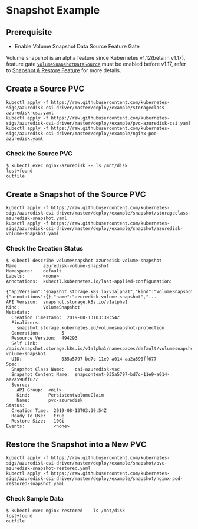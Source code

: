 # Snapshot Example

## Prerequisite
 - Enable Volume Snapshot Data Source Feature Gate

Volume snapshot is an alpha feature since Kubernetes v1.12(beta in v1.17), feature gate [`VolumeSnapshotDataSource`](https://github.com/kubernetes/kubernetes/blob/bb7bad49f54b682a9ec2d6c82824673acc33c64c/pkg/features/kube_features.go#L354-L359) must be enabled before v1.17, refer to [Snapshot & Restore Feature](https://kubernetes-csi.github.io/docs/snapshot-restore-feature.html) for more details.

## Create a Source PVC

```console
kubectl apply -f https://raw.githubusercontent.com/kubernetes-sigs/azuredisk-csi-driver/master/deploy/example/storageclass-azuredisk-csi.yaml
kubectl apply -f https://raw.githubusercontent.com/kubernetes-sigs/azuredisk-csi-driver/master/deploy/example/pvc-azuredisk-csi.yaml
kubectl apply -f https://raw.githubusercontent.com/kubernetes-sigs/azuredisk-csi-driver/master/deploy/example/nginx-pod-azuredisk.yaml
```

### Check the Source PVC

```console
$ kubectl exec nginx-azuredisk -- ls /mnt/disk
lost+found
outfile
```

## Create a Snapshot of the Source PVC

```console
kubectl apply -f https://raw.githubusercontent.com/kubernetes-sigs/azuredisk-csi-driver/master/deploy/example/snapshot/storageclass-azuredisk-snapshot.yaml
kubectl apply -f https://raw.githubusercontent.com/kubernetes-sigs/azuredisk-csi-driver/master/deploy/example/snapshot/azuredisk-volume-snapshot.yaml
```
### Check the Creation Status

```console
$ kubectl describe volumesnapshot azuredisk-volume-snapshot
Name:         azuredisk-volume-snapshot
Namespace:    default
Labels:       <none>
Annotations:  kubectl.kubernetes.io/last-applied-configuration:
                {"apiVersion":"snapshot.storage.k8s.io/v1alpha1","kind":"VolumeSnapshot","metadata":{"annotations":{},"name":"azuredisk-volume-snapshot","...
API Version:  snapshot.storage.k8s.io/v1alpha1
Kind:         VolumeSnapshot
Metadata:
  Creation Timestamp:  2019-08-13T03:39:54Z
  Finalizers:
    snapshot.storage.kubernetes.io/volumesnapshot-protection
  Generation:        5
  Resource Version:  494293
  Self Link:         /apis/snapshot.storage.k8s.io/v1alpha1/namespaces/default/volumesnapshots/azuredisk-volume-snapshot
  UID:               035a5797-bd7c-11e9-a014-aa2a590ff677
Spec:
  Snapshot Class Name:    csi-azuredisk-vsc
  Snapshot Content Name:  snapcontent-035a5797-bd7c-11e9-a014-aa2a590ff677
  Source:
    API Group:  <nil>
    Kind:       PersistentVolumeClaim
    Name:       pvc-azuredisk
Status:
  Creation Time:  2019-08-13T03:39:54Z
  Ready To Use:   true
  Restore Size:   10Gi
Events:           <none>
```

## Restore the Snapshot into a New PVC

```console
kubectl apply -f https://raw.githubusercontent.com/kubernetes-sigs/azuredisk-csi-driver/master/deploy/example/snapshot/pvc-azuredisk-snapshot-restored.yaml
kubectl apply -f https://raw.githubusercontent.com/kubernetes-sigs/azuredisk-csi-driver/master/deploy/example/snapshot/nginx-pod-restored-snapshot.yaml
```

### Check Sample Data

```console
$ kubectl exec nginx-restored -- ls /mnt/disk
lost+found
outfile
```
